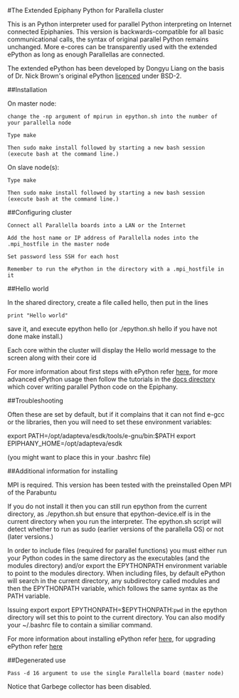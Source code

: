 #The Extended Epiphany Python for Parallella cluster

This is an Python interpreter used for parallel Python interpreting on Internet connected Epiphanies.
This version is backwards-compatible for all basic communicational calls, the syntax of original parallel Python remains unchanged.
More e-cores can be transparently used with the extended ePython as long as enough Parallellas are connected.

The extended ePython has been developed by Dongyu Liang on the basis of Dr. Nick Brown's original ePython [licenced](LICENCE) under BSD-2.

##Installation

  On master node:

    change the -np argument of mpirun in epython.sh into the number of your parallella node

    Type make

    Then sudo make install followed by starting a new bash session (execute bash at the command line.)

  On slave node(s):

    Type make

    Then sudo make install followed by starting a new bash session (execute bash at the command line.)

##Configuring cluster

    Connect all Parallella boards into a LAN or the Internet

    Add the host name or IP address of Parallella nodes into the .mpi_hostfile in the master node

    Set password less SSH for each host

    Remember to run the ePython in the directory with a .mpi_hostfile in it

##Hello world

  In the shared directory, create a file called hello, then put in the lines
  
    print "Hello world"

  save it, and execute epython hello (or ./epython.sh hello if you have not done make install.)

  Each core within the cluster will display the Hello world message to the screen along with their core id

  For more information about first steps with ePython refer [here](docs/tutorial1.md), for more advanced ePython usage then follow the  tutorials in the [docs directory](docs) which cover writing parallel Python code on the Epiphany.

##Troubleshooting

  Often these are set by default, but if it complains that it can not find e-gcc or the libraries, then you will need to set these  environment variables:

  export PATH=/opt/adapteva/esdk/tools/e-gnu/bin:$PATH
  export EPIPHANY_HOME=/opt/adapteva/esdk

(you might want to place this in your .bashrc file)

##Additional information for installing

MPI is required. This version has been tested with the preinstalled Open MPI of the Parabuntu

If you do not install it then you can still run epython from the current directory, as ./epython.sh but ensure that epython-device.elf is in the current directory when you run the interpreter. The epython.sh script will detect whether to run as sudo (earlier versions of the parallella OS) or not (later versions.)

In order to include files (required for parallel functions) you must either run your Python codes in the same directory as the executables (and the modules directory) and/or export the EPYTHONPATH environment variable to point to the modules directory. When including files, by default ePython will search in the current directory, any subdirectory called modules and then the EPYTHONPATH variable, which follows the same syntax as the PATH variable.

Issuing export export EPYTHONPATH=$EPYTHONPATH:`pwd` in the epython directory will set this to point to the current directory. You can also modify your ~/.bashrc file to contain a similiar command.

For more information about installing ePython refer [here](docs/tutorial1.md), for upgrading ePython refer [here](docs/installupgrade.md)

##Degenerated use

    Pass -d 16 argument to use the single Parallella board (master node)
    
  Notice that Garbege collector has been disabled.
